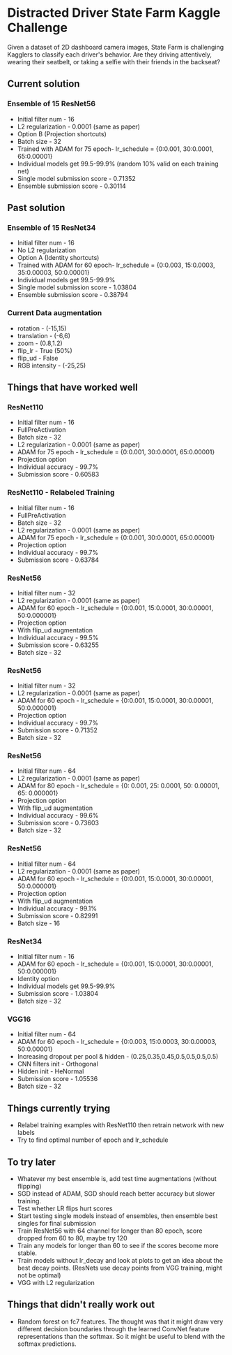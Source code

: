 # Distracted Driver State Farm Kaggle Challenge

Given a dataset of 2D dashboard camera images, State Farm is challenging Kagglers to classify each driver's behavior. Are they driving attentively, wearing their seatbelt, or taking a selfie with their friends in the backseat?

## Current solution

### Ensemble of 15 ResNet56
* Initial filter num - 16
* L2 regularization - 0.0001 (same as paper)
* Option B (Projection shortcuts)
* Batch size - 32
* Trained with ADAM for 75 epoch- lr_schedule = {0:0.001, 30:0.0001, 65:0.00001}
* Individual models get 99.5-99.9% (random 10% valid on each training net)
* Single model submission score - 0.71352
* Ensemble submission score - 0.30114

## Past solution

### Ensemble of 15 ResNet34
* Initial filter num - 16
* No L2 regularization
* Option A (Identity shortcuts)
* Trained with ADAM for 60 epoch- lr_schedule = {0:0.003, 15:0.0003, 35:0.00003, 50:0.00001}
* Individual models get 99.5-99.9%
* Single model submission score - 1.03804
* Ensemble submission score - 0.38794

### Current Data augmentation
* rotation - (-15,15)
* translation - (-6,6)
* zoom - (0.8,1.2)
* flip_lr - True (50%)
* flip_ud - False
* RGB intensity - (-25,25)

## Things that have worked well

### ResNet110
* Initial filter num - 16
* FullPreActivation
* Batch size - 32
* L2 regularization - 0.0001 (same as paper)
* ADAM for 75 epoch - lr_schedule = {0:0.001, 30:0.0001, 65:0.00001}
* Projection option
* Individual accuracy - 99.7%
* Submission score - 0.60583

### ResNet110 - Relabeled Training
* Initial filter num - 16
* FullPreActivation
* Batch size - 32
* L2 regularization - 0.0001 (same as paper)
* ADAM for 75 epoch - lr_schedule = {0:0.001, 30:0.0001, 65:0.00001}
* Projection option
* Individual accuracy - 99.7%
* Submission score - 0.63784

### ResNet56
* Initial filter num - 32
* L2 regularization - 0.0001 (same as paper)
* ADAM for 60 epoch - lr_schedule = {0:0.001, 15:0.0001, 30:0.00001, 50:0.000001}
* Projection option
* With flip_ud augmentation
* Individual accuracy - 99.5%
* Submission score - 0.63255
* Batch size - 32

### ResNet56
* Initial filter num - 32
* L2 regularization - 0.0001 (same as paper)
* ADAM for 60 epoch - lr_schedule = {0:0.001, 15:0.0001, 30:0.00001, 50:0.000001}
* Projection option
* Individual accuracy - 99.7%
* Submission score - 0.71352
* Batch size - 32

### ResNet56
* Initial filter num - 64
* L2 regularization - 0.0001 (same as paper)
* ADAM for 80 epoch - lr_schedule = {0: 0.001, 25: 0.0001, 50: 0.00001, 65: 0.000001}
* Projection option
* With flip_ud augmentation
* Individual accuracy - 99.6%
* Submission score - 0.73603
* Batch size - 32

### ResNet56
* Initial filter num - 64
* L2 regularization - 0.0001 (same as paper)
* ADAM for 60 epoch - lr_schedule = {0:0.001, 15:0.0001, 30:0.00001, 50:0.000001}
* Projection option
* With flip_ud augmentation
* Individual accuracy - 99.1%
* Submission score - 0.82991
* Batch size - 16

### ResNet34
* Initial filter num - 16
* ADAM for 60 epoch - lr_schedule = {0:0.001, 15:0.0001, 30:0.00001, 50:0.000001}
* Identity option
* Individual models get 99.5-99.9%
* Submission score - 1.03804
* Batch size - 32

### VGG16
* Initial filter num - 64
* ADAM for 60 epoch - lr_schedule = {0:0.003, 15:0.0003, 30:0.00003, 50:0.00001}
* Increasing dropout per pool & hidden - (0.25,0.35,0.45,0.5,0.5,0.5,0.5)
* CNN filters init - Orthogonal
* Hidden init - HeNormal
* Submission score - 1.05536
* Batch size - 32

## Things currently trying

* Relabel training examples with ResNet110 then retrain network with new labels
* Try to find optimal number of epoch and lr_schedule

## To try later

* Whatever my best ensemble is, add test time augmentations (without flipping)
* SGD instead of ADAM, SGD should reach better accuracy but slower training.
* Test whether LR flips hurt scores
* Start testing single models instead of ensembles, then ensemble best singles for final submission
* Train ResNet56 with 64 channel for longer than 80 epoch, score dropped from 60 to 80, maybe try 120
* Train any models for longer than 60 to see if the scores become more stable.
* Train models without lr_decay and look at plots to get an idea about the best decay points. (ResNets use decay points from VGG training, might not be optimal)
* VGG with L2 regularization

## Things that didn't really work out

* Random forest on fc7 features. The thought was that it might draw very different decision boundaries through the learned ConvNet feature representations than the softmax. So it might be useful to blend with the softmax predictions.
